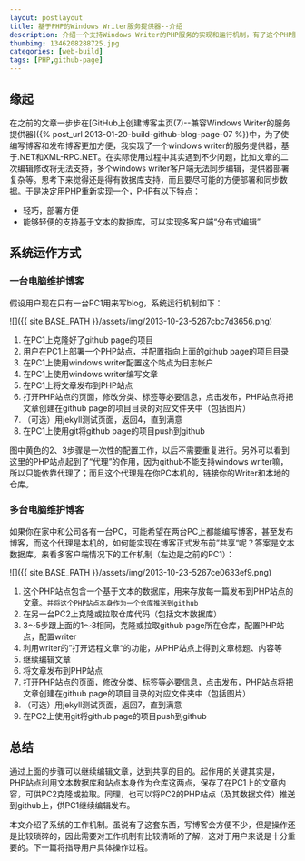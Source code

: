 ```yaml
---
layout: postlayout
title: 基于PHP的Windows Writer服务提供器--介绍
description: 介绍一个支持Windows Writer的PHP服务的实现和运行机制，有了这个PHP服务，用Writer来编写博客，插入图片就简单方便许多了。
thumbimg: 1346208288725.jpg
categories: [web-build]
tags: [PHP,github-page]
---
```


## 缘起

在之前的文章一步步在[GitHub上创建博客主页(7)--兼容Windows Writer的服务提供器]({% post_url 2013-01-20-build-github-blog-page-07 %})中，为了使编写博客和发布博客更加方便，我实现了一个windows writer的服务提供器，基于.NET和XML-RPC.NET。在实际使用过程中其实遇到不少问题，比如文章的二次编辑修改将无法支持，多个windows writer客户端无法同步编辑，提供器部署复杂等。思考下来觉得还是得有数据库支持，而且要尽可能的方便部署和同步数据。于是决定用PHP重新实现一个，PHP有以下特点：

- 轻巧，部署方便
- 能够轻便的支持基于文本的数据库，可以实现多客户端“分布式编辑”
 

## 系统运作方式

### 一台电脑维护博客

假设用户现在只有一台PC1用来写blog，系统运行机制如下：

![]({{ site.BASE_PATH }}/assets/img/2013-10-23-5267cbc7d3656.png)

1. 在PC1上克隆好了github page的项目
2. 用户在PC1上部署一个PHP站点，并配置指向上面的github page的项目目录
3. 在PC1上使用windows writer配置这个站点为日志帐户
4. 在PC1上使用windows writer编写文章
5. 在PC1上将文章发布到PHP站点
6. 打开PHP站点的页面，修改分类、标签等必要信息，点击发布，PHP站点将把文章创建在github page的项目目录的对应文件夹中（包括图片）
7. （可选）用jekyll测试页面，返回4，直到满意
8. 在PC1上使用git将github page的项目push到github

图中黄色的2、3步骤是一次性的配置工作，以后不需要重复进行。另外可以看到这里的PHP站点起到了“代理”的作用，因为github不能支持windows writer嘛，所以只能依靠代理了；而且这个代理是在你PC本机的，链接你的Writer和本地的仓库。

### 多台电脑维护博客

如果你在家中和公司各有一台PC，可能希望在两台PC上都能编写博客，甚至发布博客，而这个代理是本机的，如何能实现在博客正式发布前”共享“呢？答案是文本数据库。来看多客户端情况下的工作机制（左边是之前的PC1）：

![]({{ site.BASE_PATH }}/assets/img/2013-10-23-5267ce0633ef9.png)

1. 这个PHP站点包含一个基于文本的数据库，用来存放每一篇发布到PHP站点的文章。`并将这个PHP站点本身作为一个仓库推送到github`
2. 在另一台PC2上克隆或拉取仓库代码（包括文本数据库）
3. 3～5步跟上面的1～3相同，克隆或拉取github page所在仓库，配置PHP站点，配置writer
6. 利用writer的”打开远程文章“的功能，从PHP站点上得到文章标题、内容等
7. 继续编辑文章
8. 将文章发布到PHP站点
9. 打开PHP站点的页面，修改分类、标签等必要信息，点击发布，PHP站点将把文章创建在github page的项目目录的对应文件夹中（包括图片）
10. （可选）用jekyll测试页面，返回7，直到满意
11. 在PC2上使用git将github page的项目push到github

## 总结

通过上面的步骤可以继续编辑文章，达到共享的目的。起作用的关键其实是，PHP站点利用文本数据库和站点本身作为仓库这两点，保存了在PC1上的文章内容，可供PC2克隆或拉取。同理，也可以将PC2的PHP站点（及其数据文件）推送到github上，供PC1继续编辑发布。

本文介绍了系统的工作机制。虽说有了这套东西，写博客会方便不少，但是操作还是比较琐碎的，因此需要对工作机制有比较清晰的了解，这对于用户来说是十分重要的。下一篇将指导用户具体操作过程。